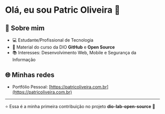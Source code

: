 # Olá, eu sou Patric Oliveira 👋

## 🚀 Sobre mim
- 💻 Estudante/Profissional de Tecnologia
- 🎯 Material do curso da DIO **GitHub** e **Open Source**
- 📚 Interesses: Desenvolvimento Web, Mobile e Segurança da Informação

## 🌐 Minhas redes
- Portfólio Pessoal: [https://patricoliveira.com.br](https://patricoliveira.com.br)

---
⭐ Essa é a minha primeira contribuição no projeto **dio-lab-open-source** 🚀
